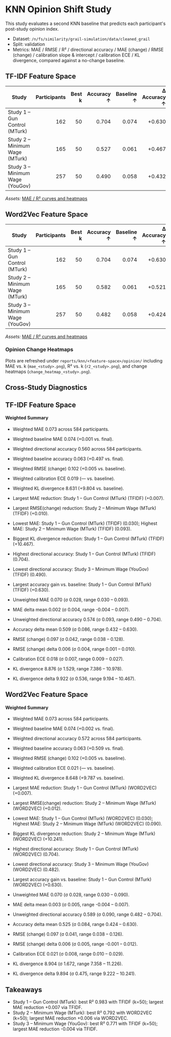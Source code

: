 # KNN Opinion Shift Study

This study evaluates a second KNN baseline that predicts each participant's post-study opinion index.

- Dataset: `/n/fs/similarity/grail-simulation/data/cleaned_grail`
- Split: validation
- Metrics: MAE / RMSE / R² / directional accuracy / MAE (change) / RMSE (change) / calibration slope & intercept / calibration ECE / KL divergence, compared against a no-change baseline.

## TF-IDF Feature Space

| Study | Participants | Best k | Accuracy ↑ | Baseline ↑ | Δ Accuracy ↑ | MAE ↓ | Δ vs baseline ↓ | RMSE ↓ | R² ↑ | MAE (change) ↓ | RMSE (change) ↓ | Δ RMSE (change) ↓ | Calib slope | Calib intercept | ECE ↓ | Δ ECE ↓ | KL div ↓ | Δ KL ↓ | Baseline MAE ↓ |
| --- | ---: | ---: | ---: | ---: | ---: | ---: | ---: | ---: | ---: | ---: | ---: | ---: | ---: | ---: | ---: | ---: | ---: | ---: | ---: |
| Study 1 – Gun Control (MTurk) | 162 | 50 | 0.704 | 0.074 | +0.630 | 0.030 | +0.007 | 0.038 | 0.983 | 0.030 | 0.038 | +0.008 | 0.238 | 0.019 | 0.009 | — | 10.978 | +10.467 | 0.037 |
| Study 2 – Minimum Wage (MTurk) | 165 | 50 | 0.527 | 0.061 | +0.467 | 0.093 | +0.003 | 0.128 | 0.786 | 0.093 | 0.128 | +0.010 | 1.079 | 0.007 | 0.018 | — | 8.264 | +10.105 | 0.096 |
| Study 3 – Minimum Wage (YouGov) | 257 | 50 | 0.490 | 0.058 | +0.432 | 0.088 | -0.004 | 0.125 | 0.771 | 0.088 | 0.125 | +0.001 | 0.163 | 0.018 | 0.027 | — | 7.386 | +9.194 | 0.084 |
*Assets:* [MAE / R² curves and heatmaps](../tfidf/opinion/)

## Word2Vec Feature Space

| Study | Participants | Best k | Accuracy ↑ | Baseline ↑ | Δ Accuracy ↑ | MAE ↓ | Δ vs baseline ↓ | RMSE ↓ | R² ↑ | MAE (change) ↓ | RMSE (change) ↓ | Δ RMSE (change) ↓ | Calib slope | Calib intercept | ECE ↓ | Δ ECE ↓ | KL div ↓ | Δ KL ↓ | Baseline MAE ↓ |
| --- | ---: | ---: | ---: | ---: | ---: | ---: | ---: | ---: | ---: | ---: | ---: | ---: | ---: | ---: | ---: | ---: | ---: | ---: | ---: |
| Study 1 – Gun Control (MTurk) | 162 | 50 | 0.704 | 0.074 | +0.630 | 0.030 | +0.007 | 0.038 | 0.982 | 0.030 | 0.038 | +0.008 | -0.436 | 0.039 | 0.010 | — | 11.226 | +10.220 | 0.037 |
| Study 2 – Minimum Wage (MTurk) | 165 | 50 | 0.582 | 0.061 | +0.521 | 0.090 | +0.006 | 0.126 | 0.792 | 0.090 | 0.126 | +0.012 | 1.205 | 0.005 | 0.029 | — | 8.128 | +10.241 | 0.096 |
| Study 3 – Minimum Wage (YouGov) | 257 | 50 | 0.482 | 0.058 | +0.424 | 0.088 | -0.004 | 0.126 | 0.766 | 0.088 | 0.126 | -0.001 | -0.050 | 0.022 | 0.023 | — | 7.358 | +9.222 | 0.084 |
*Assets:* [MAE / R² curves and heatmaps](../word2vec/opinion/)

### Opinion Change Heatmaps

Plots are refreshed under `reports/knn/<feature-space>/opinion/` including MAE vs. k (`mae_<study>.png`), R² vs. k (`r2_<study>.png`), and change heatmaps (`change_heatmap_<study>.png`).

## Cross-Study Diagnostics

## TF-IDF Feature Space

#### Weighted Summary

- Weighted MAE 0.073 across 584 participants.
- Weighted baseline MAE 0.074 (+0.001 vs. final).
- Weighted directional accuracy 0.560 across 584 participants.
- Weighted baseline accuracy 0.063 (+0.497 vs. final).
- Weighted RMSE (change) 0.102 (+0.005 vs. baseline).
- Weighted calibration ECE 0.019 (— vs. baseline).
- Weighted KL divergence 8.631 (+9.804 vs. baseline).
- Largest MAE reduction: Study 1 – Gun Control (MTurk) (TFIDF) (+0.007).
- Largest RMSE(change) reduction: Study 2 – Minimum Wage (MTurk) (TFIDF) (+0.010).
- Lowest MAE: Study 1 – Gun Control (MTurk) (TFIDF) (0.030); Highest MAE: Study 2 – Minimum Wage (MTurk) (TFIDF) (0.093).
- Biggest KL divergence reduction: Study 1 – Gun Control (MTurk) (TFIDF) (+10.467).
- Highest directional accuracy: Study 1 – Gun Control (MTurk) (TFIDF) (0.704).
- Lowest directional accuracy: Study 3 – Minimum Wage (YouGov) (TFIDF) (0.490).
- Largest accuracy gain vs. baseline: Study 1 – Gun Control (MTurk) (TFIDF) (+0.630).

- Unweighted MAE 0.070 (σ 0.028, range 0.030 – 0.093).
- MAE delta mean 0.002 (σ 0.004, range -0.004 – 0.007).
- Unweighted directional accuracy 0.574 (σ 0.093, range 0.490 – 0.704).
- Accuracy delta mean 0.509 (σ 0.086, range 0.432 – 0.630).
- RMSE (change) 0.097 (σ 0.042, range 0.038 – 0.128).
- RMSE (change) delta 0.006 (σ 0.004, range 0.001 – 0.010).
- Calibration ECE 0.018 (σ 0.007, range 0.009 – 0.027).
- KL divergence 8.876 (σ 1.529, range 7.386 – 10.978).
- KL divergence delta 9.922 (σ 0.536, range 9.194 – 10.467).

## Word2Vec Feature Space

#### Weighted Summary

- Weighted MAE 0.073 across 584 participants.
- Weighted baseline MAE 0.074 (+0.002 vs. final).
- Weighted directional accuracy 0.572 across 584 participants.
- Weighted baseline accuracy 0.063 (+0.509 vs. final).
- Weighted RMSE (change) 0.102 (+0.005 vs. baseline).
- Weighted calibration ECE 0.021 (— vs. baseline).
- Weighted KL divergence 8.648 (+9.787 vs. baseline).
- Largest MAE reduction: Study 1 – Gun Control (MTurk) (WORD2VEC) (+0.007).
- Largest RMSE(change) reduction: Study 2 – Minimum Wage (MTurk) (WORD2VEC) (+0.012).
- Lowest MAE: Study 1 – Gun Control (MTurk) (WORD2VEC) (0.030); Highest MAE: Study 2 – Minimum Wage (MTurk) (WORD2VEC) (0.090).
- Biggest KL divergence reduction: Study 2 – Minimum Wage (MTurk) (WORD2VEC) (+10.241).
- Highest directional accuracy: Study 1 – Gun Control (MTurk) (WORD2VEC) (0.704).
- Lowest directional accuracy: Study 3 – Minimum Wage (YouGov) (WORD2VEC) (0.482).
- Largest accuracy gain vs. baseline: Study 1 – Gun Control (MTurk) (WORD2VEC) (+0.630).

- Unweighted MAE 0.070 (σ 0.028, range 0.030 – 0.090).
- MAE delta mean 0.003 (σ 0.005, range -0.004 – 0.007).
- Unweighted directional accuracy 0.589 (σ 0.090, range 0.482 – 0.704).
- Accuracy delta mean 0.525 (σ 0.084, range 0.424 – 0.630).
- RMSE (change) 0.097 (σ 0.041, range 0.038 – 0.126).
- RMSE (change) delta 0.006 (σ 0.005, range -0.001 – 0.012).
- Calibration ECE 0.021 (σ 0.008, range 0.010 – 0.029).
- KL divergence 8.904 (σ 1.672, range 7.358 – 11.226).
- KL divergence delta 9.894 (σ 0.475, range 9.222 – 10.241).

## Takeaways

- Study 1 – Gun Control (MTurk): best R² 0.983 with TFIDF (k=50); largest MAE reduction +0.007 via TFIDF.
- Study 2 – Minimum Wage (MTurk): best R² 0.792 with WORD2VEC (k=50); largest MAE reduction +0.006 via WORD2VEC.
- Study 3 – Minimum Wage (YouGov): best R² 0.771 with TFIDF (k=50); largest MAE reduction -0.004 via TFIDF.
